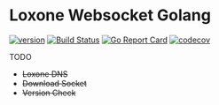 # Loxone Websocket Golang

[![version](https://img.shields.io/badge/status-beta-orange.svg)](https://github.com/XciD/loxone-ws)
[![Build Status](https://travis-ci.org/XciD/loxone-ws.svg?branch=master)](https://travis-ci.org/XciD/loxone-ws)
[![Go Report Card](https://goreportcard.com/badge/github.com/XciD/loxone-ws)](https://goreportcard.com/report/github.com/XciD/loxone-ws)
[![codecov](https://codecov.io/gh/XciD/loxone-ws/branch/master/graph/badge.svg)](https://codecov.io/gh/XciD/loxone-ws)

TODO
  - ~~Loxone DNS~~
  - ~~Download Socket~~
  - ~~Version Check~~
